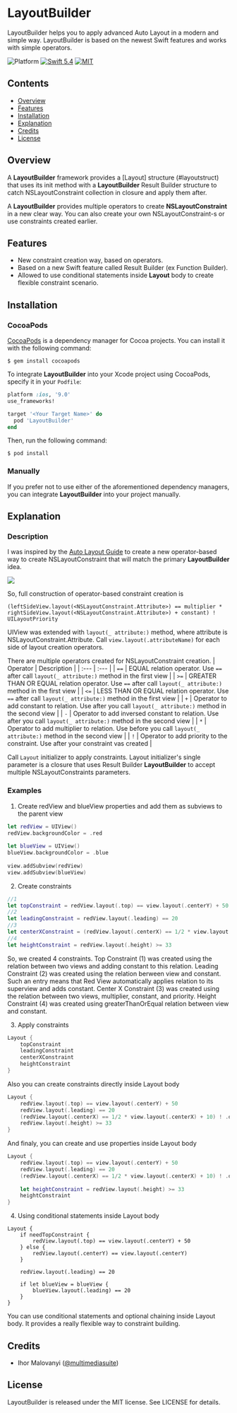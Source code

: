 # LayoutBuilder

LayoutBuilder helps you to apply advanced Auto Layout in a modern and simple way. LayoutBuilder is based on the newest Swift features and works with simple operators.

![Platform](https://img.shields.io/badge/platform-iOS%20%7C%20macOS%20%7C%20watchOS%20%7C%20tvOS-blue)
[![Swift 5.4](https://img.shields.io/badge/Swift-5.4-orange.svg?style=flat)](https://developer.apple.com/swift/)
[![MIT](https://img.shields.io/badge/license-MIT-green)](https://github.com/multimediasuite/LayoutBuilder/blob/master/LICENSE)

## Contents
- [Overview](#overview)
- [Features](#features)
- [Installation](#installation)
- [Explanation](#explanation)
- [Credits](#credits)
- [License](#license)

## Overview
A **LayoutBuilder** framework provides a [Layout] structure (#layoutstruct) that uses its init method with a **LayoutBuilder** Result Builder structure to catch NSLayoutConstraint collection in closure and apply them after.

A **LayoutBuilder** provides multiple operators to create **NSLayoutConstraint** in a new clear way. You can also create your own NSLayoutConstraint-s or use constraints created earlier.

## Features
- New constraint creation way, based on operators.
- Based on a new Swift feature called Result Builder (ex Function Builder).
- Allowed to use conditional statements inside **Layout** body to create flexible constraint scenario.

## Installation

### CocoaPods

[CocoaPods](#https://cocoapods.org) is a dependency manager for Cocoa projects. You can install it with the following command:
```
$ gem install cocoapods
```
To integrate **LayoutBuilder** into your Xcode project using CocoaPods, specify it in your `Podfile`:
```ruby
platform :ios, '9.0'
use_frameworks!

target '<Your Target Name>' do
  pod 'LayoutBuilder'
end
```
Then, run the following command:
```
$ pod install
```

### Manually

If you prefer not to use either of the aforementioned dependency managers, you can integrate **LayoutBuilder** into your project manually.

## Explanation

### Description

I was inspired by the [Auto Layout Guide](https://developer.apple.com/library/archive/documentation/UserExperience/Conceptual/AutolayoutPG/AnatomyofaConstraint.html) to create a new operator-based way to create NSLayoutConstraint that will match the primary **LayoutBuilder** idea.

![](https://developer.apple.com/library/archive/documentation/UserExperience/Conceptual/AutolayoutPG/Art/view_formula_2x.png)

So, full construction of operator-based constraint creation is 
````
(leftSideView.layout(<NSLayoutConstraint.Attribute>) == multiplier * rightSideView.layout(<NSLayoutConstraint.Attribute>) + constant) ! UILayoutPriority
````
UIView was extended with `layout(_ attribute:)` method, where attribute is NSLayoutConstraint.Attribute.
Call `view.layout(.attributeName)` for each side of layout creation operators.

There are multiple operators created for NSLayoutConstraint creation.
| Operator | Description |
| :--- | :--- |
| `==` | EQUAL relation operator. Use `==` after call `layout(_ attribute:)` method in the first view |
| `>=` | GREATER THAN OR EQUAL relation operator. Use `==` after call `layout(_ attribute:)` method in the first view |
| `<=` | LESS THAN OR EQUAL relation operator. Use `==` after call `layout(_ attribute:)` method in the first view |
| `+` | Operator to add constant to relation. Use after you call `layout(_ attribute:)` method in the second view |
| `-` | Operator to add inversed constant to relation. Use after you call `layout(_ attribute:)` method in the second view |
| `*` | Operator to add multiplier to relation. Use before you call `layout(_ attribute:)` method in the second view |
| `!` | Operator to add priority to the constraint. Use after your constraint vas created |

Call `Layout` initializer to apply constraints. Layout initializer's single parameter is a closure that uses Result Builder **LayoutBuilder** to accept multiple NSLayoutConstraints parameters.

### Examples

1. Create redView and blueView properties and add them as subviews to the parent view
````swift
let redView = UIView()
redView.backgroundColor = .red
        
let blueView = UIView()
blueView.backgroundColor = .blue
        
view.addSubview(redView)
view.addSubview(blueView)
````
2. Create constraints
````swift
//1
let topConstraint = redView.layout(.top) == view.layout(.centerY) + 50 
//2
let leadingConstraint = redView.layout(.leading) == 20
//3
let centerXConstraint = (redView.layout(.centerX) == 1/2 * view.layout(.centerX) + 10) ! .defaultLow
//4
let heightConstraint = redView.layout(.height) >= 33
````
So, we created 4 constraints. Top Constraint (1) was created using the relation between two views and adding constant to this relation. Leading Constraint (2) was created using the relation berween view and constant. Such an entry means that Red View automatically applies relation to its superview and adds constant. Center X Constraint (3) was created using the relation between two views, multiplier, constant, and priority. Height Constraint (4) was created using greaterThanOrEqual relation between view and constant. 

3. Apply constraints 
````swift
Layout {
    topConstraint
    leadingConstraint
    centerXConstraint
    heightConstraint
}
````

Also you can create constraints directly inside Layout body
````swift
Layout {
    redView.layout(.top) == view.layout(.centerY) + 50
    redView.layout(.leading) == 20
    (redView.layout(.centerX) == 1/2 * view.layout(.centerX) + 10) ! .defaultLow
    redView.layout(.height) >= 33
}
````

And finaly, you can create and use properties inside Layout body
````swift
Layout {
    redView.layout(.top) == view.layout(.centerY) + 50
    redView.layout(.leading) == 20
    (redView.layout(.centerX) == 1/2 * view.layout(.centerX) + 10) ! .defaultLow
            
    let heightConstraint = redView.layout(.height) >= 33            
    heightConstraint
}
````

4. Using conditional statements inside Layout body
````
Layout {
    if needTopConstraint {
        redView.layout(.top) == view.layout(.centerY) + 50
    } else {
        redView.layout(.centerY) == view.layout(.centerY)
    }
            
    redView.layout(.leading) == 20
            
    if let blueView = blueView {
        blueView.layout(.leading) == 20
    }
}
````
You can use conditional statements and optional chaining inside Layout body. It provides a really flexible way to constraint building.

## Credits

- Ihor Malovanyi ([@multimediasuite](https://www.facebook.com/multimediasuite))

## License

LayoutBuilder is released under the MIT license. See LICENSE for details.
